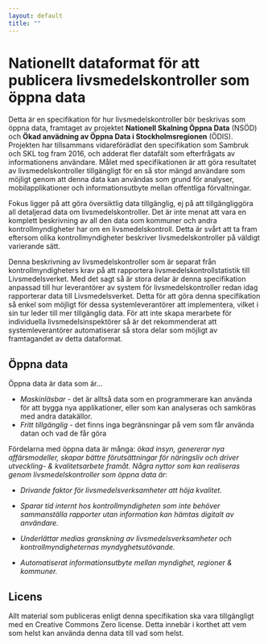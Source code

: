 ```yaml
---
layout: default
title: ""
---
```


# Nationellt dataformat för att publicera livsmedelskontroller som öppna data

Detta är en specifikation för hur livsmedelskontroller bör beskrivas som öppna data, framtaget av projektet **Nationell Skalning Öppna Data** (NSÖD) och **Ökad anvädning av Öppna Data i Stockholmsregionen** (ÖDIS). Projekten har tillsammans vidareförädlat den specifikation som Sambruk och SKL tog fram 2016, och adderat fler datafält som efterfrågats av informationens användare. Målet med specifikationen är att göra resultatet av livsmedelskontroller tillgängligt för en så stor mängd användare som möjligt genom att denna data kan användas som grund för analyser, mobilapplikationer och informationsutbyte mellan offentliga förvaltningar.

Fokus ligger på att göra översiktlig data tillgänglig, ej på att tillgängliggöra all detaljerad data om livsmedelskontroller. Det är inte menat att vara en komplett beskrivning av all den data som kommuner och andra kontrollmyndigheter har om en livsmedelskontroll. Detta är svårt att ta fram eftersom olika kontrollmyndigheter beskriver livsmedelskontroller på väldigt varierande sätt.

Denna beskrivning av livsmedelskontroller som är separat från kontrollmyndigheters krav på att rapportera livsmedelskontrollstatistik till Livsmedelsverket. Med det sagt så är stora delar är denna specifikation anpassad till hur leverantörer av system för livsmedelskontroller redan idag rapporterar data till Livsmedelsverket. Detta för att göra denna specifikation så enkel som möjligt för dessa systemleverantörer att implementera, vilket i sin tur leder till mer tillgänglig data. För att inte skapa merarbete för individuella livsmedelsinspektörer så är det rekommenderat att systemleverantörer automatiserar så stora delar som möjligt av framtagandet av detta dataformat.

## Öppna data
Öppna data är data som är...

* *Maskinläsbar* - det är alltså data som en programmerare kan använda för att bygga nya applikationer, eller som kan analyseras och samköras med andra datakällor. 
* *Fritt tillgänglig* - det finns inga begränsningar på vem som får använda datan och vad de får göra

Fördelarna med öppna data är många: *ökad insyn, genererar nya affärsmodeller, skapar bättre förutsättningar för näringsliv och driver utveckling- & kvalitetsarbete framåt. Några nyttor som kan realiseras genom livsmedelskontroller som öppna data är*:

* *Drivande faktor för livsmedelsverksamheter att höja kvalitet.*

* *Sparar tid internt hos kontrollmyndigheten som inte behöver sammanställa rapporter utan information kan hämtas digitalt av användare.*

* *Underlättar medias granskning av livsmedelsverksamheter och kontrollmyndigheternas myndyghetsutövande.*

* *Automatiserat informationsutbyte mellan myndighet, regioner & kommuner.*

## Licens
Allt material som publiceras enligt denna specifikation ska vara tillgängligt med en Creative Commons Zero license. Detta innebär i korthet att vem som helst kan använda denna data till vad som helst.
